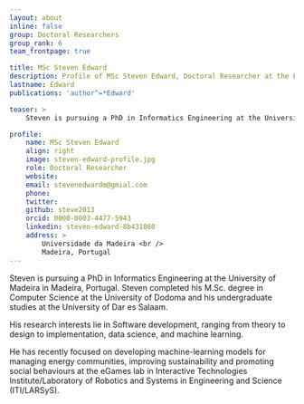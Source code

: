 ```yaml
---
layout: about
inline: false
group: Doctoral Researchers
group_rank: 6
team_frontpage: true

title: MSc Steven Edward
description: Profile of MSc Steven Edward, Doctoral Researcher at the FEELab Group.
lastname: Edward
publications: 'author^=*Edward'

teaser: >
    Steven is pursuing a PhD in Informatics Engineering at the University of Madeira in Madeira, Portugal. Steven completed his M.Sc. degree in Computer Science at the University of Dodoma and his undergraduate studies at the University of Dar es Salaam.

profile:
    name: MSc Steven Edward
    align: right
    image: steven-edward-profile.jpg
    role: Doctoral Researcher
    website:
    email: stevenedwardm@gmial.com
    phone:
    twitter:
    github: steve2013
    orcid: 0000-0003-4477-5943
    linkedin: steven-edward-8b431060
    address: >
        Universidade da Madeira <br />
        Madeira, Portugal
---
```


Steven is pursuing a PhD in Informatics Engineering at the University of Madeira in Madeira, Portugal. Steven completed his M.Sc. degree in Computer Science at the University of Dodoma and his undergraduate studies at the University of Dar es Salaam.

His research interests lie in Software development, ranging from theory to design to implementation, data science, and machine learning.

He has recently focused on developing machine-learning models for managing energy communities, improving sustainability and promoting social behaviours at the eGames lab in Interactive Technologies Institute/Laboratory of Robotics and Systems in Engineering and Science (ITI/LARSyS).
